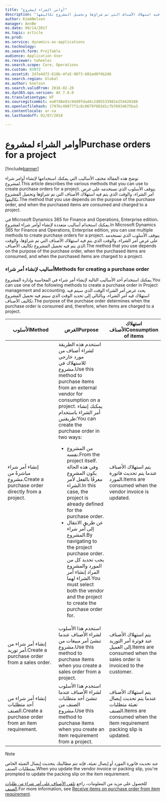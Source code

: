 ```yaml
---
title: "أوامر الشراء لمشروع"
description: "توضح هذه المقالة مختف الأساليب التي يمكنك استخدامها لإنشاء أوامر شراء لمشروع. يتوقف الأسلوب الذي تستخدمه على غرض أمر الشراء، والوقت الذي يتم فيه استهلاك الأصناف التي تم شراؤها وتحميل المشروع تكاليفها."
author: KimANelson
manager: AnnBe
ms.date: 09/14/2017
ms.topic: article
ms.prod: 
ms.service: dynamics-ax-applications
ms.technology: 
ms.search.form: ProjTable
audience: Application User
ms.reviewer: twheeloc
ms.search.scope: Core, Operations
ms.custom: 83972
ms.assetid: 247e4d72-610b-4fa5-9873-601ed0f4b2d6
ms.search.region: Global
ms.author: knelson
ms.search.validFrom: 2016-02-28
ms.dyn365.ops.version: AX 7.0.0
ms.translationtype: HT
ms.sourcegitcommit: ea07d8e91c94d9fdad4c2d05533981e254420188
ms.openlocfilehash: 1797bc49877f1c8c06797083d1c7b76934675ba3
ms.contentlocale: ar-sa
ms.lasthandoff: 02/07/2018

---
```


# <a name="purchase-orders-for-a-project"></a><span data-ttu-id="6c5b4-104">أوامر الشراء لمشروع</span><span class="sxs-lookup"><span data-stu-id="6c5b4-104">Purchase orders for a project</span></span>

[!include[banner](../includes/banner.md)]


<span data-ttu-id="6c5b4-105">توضح هذه المقالة مختف الأساليب التي يمكنك استخدامها لإنشاء أوامر شراء لمشروع.</span><span class="sxs-lookup"><span data-stu-id="6c5b4-105">This article describes the various methods that you can use to create purchase orders for a project.</span></span> <span data-ttu-id="6c5b4-106">يتوقف الأسلوب الذي تستخدمه على غرض أمر الشراء، والوقت الذي يتم فيه استهلاك الأصناف التي تم شراؤها وتحميل المشروع تكاليفها.</span><span class="sxs-lookup"><span data-stu-id="6c5b4-106">The method that you use depends on the purpose of the purchase order, and when the purchased items are consumed and charged to a project.</span></span>

<span data-ttu-id="6c5b4-107">في Microsoft Dynamics 365 for Finance and Operations, Enterprise edition، يمكنك استخدام أساليب متعددة لإنشاء أوامر شراء لمشروع.</span><span class="sxs-lookup"><span data-stu-id="6c5b4-107">In Microsoft Dynamics 365 for Finance and Operations, Enterprise edition, you can use multiple methods to create purchase orders for a project.</span></span> <span data-ttu-id="6c5b4-108">يتوقف الأسلوب الذي تستخدمه على غرض أمر الشراء، والوقت الذي يتم فيه استهلاك الأصناف التي تم شراؤها، والوقت الذي يتم فيه تحميل المشروع تكاليف الأصناف.</span><span class="sxs-lookup"><span data-stu-id="6c5b4-108">The method that you use depends on the purpose of the purchase order, when the purchased items are consumed, and when the purchased items are charged to a project.</span></span>

### <a name="methods-for-creating-a-purchase-order"></a><span data-ttu-id="6c5b4-109">أساليب لإنشاء أمر شراء</span><span class="sxs-lookup"><span data-stu-id="6c5b4-109">Methods for creating a purchase order</span></span>

<span data-ttu-id="6c5b4-110">يمكنك استخدام أحد الأساليب التالية لإنشاء أمر شراء في المحاسبة وإدارة المشروع.</span><span class="sxs-lookup"><span data-stu-id="6c5b4-110">You can use one of the following methods to create a purchase order in Project management and accounting.</span></span> <span data-ttu-id="6c5b4-111">يحدد غرض أمر الشراء الوقت الذي سيتم فيه استهلاك فيه أمر الشراء، وبالتالي إلى تحديد الوقت الذي سيتم فيه تحميل المشروع تكاليف الأصناف.</span><span class="sxs-lookup"><span data-stu-id="6c5b4-111">The purpose of the purchase order determines when the purchase order is consumed and, therefore, when items are charged to a project.</span></span>

<table>
<colgroup>
<col width="33%" />
<col width="33%" />
<col width="33%" />
</colgroup>
<thead>
<tr class="header">
<th><span data-ttu-id="6c5b4-112">الأسلوب</span><span class="sxs-lookup"><span data-stu-id="6c5b4-112">Method</span></span></th>
<th><span data-ttu-id="6c5b4-113">الغرض</span><span class="sxs-lookup"><span data-stu-id="6c5b4-113">Purpose</span></span></th>
<th><span data-ttu-id="6c5b4-114">استهلاك الأصناف</span><span class="sxs-lookup"><span data-stu-id="6c5b4-114">Consumption of items</span></span></th>
</tr>
</thead>
<tbody>
<tr class="odd">
<td><span data-ttu-id="6c5b4-115">إنشاء أمر شراء مباشرةً من مشروع.</span><span class="sxs-lookup"><span data-stu-id="6c5b4-115">Create a purchase order directly from a project.</span></span></td>
<td><span data-ttu-id="6c5b4-116">استخدم هذه الطريقة لشراء أصناف من مورد خارجي للاستهلاك في مشروع.</span><span class="sxs-lookup"><span data-stu-id="6c5b4-116">Use this method to purchase items from an external vendor for consumption on a project.</span></span> <span data-ttu-id="6c5b4-117">يمكنك إنشاء أمر الشراء باستخدام طريقتين:</span><span class="sxs-lookup"><span data-stu-id="6c5b4-117">You can create the purchase order in two ways:</span></span>
<ul>
<li><span data-ttu-id="6c5b4-118">من المشروع نفسه.</span><span class="sxs-lookup"><span data-stu-id="6c5b4-118">From the project itself.</span></span> <span data-ttu-id="6c5b4-119">وفي هذه الحالة يكون المشروع معرفًا بالفعل لأمر الشراء.</span><span class="sxs-lookup"><span data-stu-id="6c5b4-119">In this case, the project is already defined for the purchase order.</span></span></li>
<li><span data-ttu-id="6c5b4-120">عن طريق الانتقال إلى أمر شراء المشروع.</span><span class="sxs-lookup"><span data-stu-id="6c5b4-120">By navigating to the project purchase order.</span></span> <span data-ttu-id="6c5b4-121">يجب تحديد كل من المورد والمشروع المراد إنشاء أمر الشراء لهما.</span><span class="sxs-lookup"><span data-stu-id="6c5b4-121">You must select both the vendor and the project to create the purchase order for.</span></span></li>
</ul></td>
<td><span data-ttu-id="6c5b4-122">يتم استهلاك الأصناف عندما يتم تحديث فاتورة المورد.</span><span class="sxs-lookup"><span data-stu-id="6c5b4-122">Items are consumed when the vendor invoice is updated.</span></span></td>
</tr>
<tr class="even">
<td><span data-ttu-id="6c5b4-123">إنشاء أمر شراء من أمر توريد.</span><span class="sxs-lookup"><span data-stu-id="6c5b4-123">Create a purchase order from a sales order.</span></span></td>
<td><span data-ttu-id="6c5b4-124">استخدم هذا الأسلوب لشراء الأصناف عندما تنشئ أمر مبيعات من مشروع.</span><span class="sxs-lookup"><span data-stu-id="6c5b4-124">Use this method to purchase items when you create a sales order from a project.</span></span></td>
<td><span data-ttu-id="6c5b4-125">يتم استهلاك الأصناف عند فوترة أمر التوريد إلى العميل.</span><span class="sxs-lookup"><span data-stu-id="6c5b4-125">Items are consumed when the sales order is invoiced to the customer.</span></span></td>
</tr>
<tr class="odd">
<td><span data-ttu-id="6c5b4-126">إنشاء أمر شراء من أحد متطلبات الصنف.</span><span class="sxs-lookup"><span data-stu-id="6c5b4-126">Create a purchase order from an item requirement.</span></span></td>
<td><span data-ttu-id="6c5b4-127">استخدم هذا الأسلوب لشراء الأصناف عندما تنشئ أحد متطلبات الصنف من مشروع.</span><span class="sxs-lookup"><span data-stu-id="6c5b4-127">Use this method to purchase items when you create an item requirement from a project.</span></span></td>
<td><span data-ttu-id="6c5b4-128">يتم استهلاك الأصناف عندما يتم تحديث إيصال تعبئة متطلبات الصنف.</span><span class="sxs-lookup"><span data-stu-id="6c5b4-128">Items are consumed when the item requirement packing slip is updated.</span></span></td>
</tr>
</tbody>
</table>

> [!NOTE] 
> <span data-ttu-id="6c5b4-129">عند تحديث فاتورة المورد أو إيصال تعبئة، فإنه تتم مطالبتك بتحديث إيصال التعبئة الخاص بمتطلبات الصنف.</span><span class="sxs-lookup"><span data-stu-id="6c5b4-129">When you update the vendor invoice or packing slip, you're prompted to update the packing slip on the item requirement.</span></span>

<span data-ttu-id="6c5b4-130">للحصول على مزيد من المعلومات، راجع [تلقي الأصناف على أمر شراء من طلبات الصنف‬](tasks/receive-items-purchase-order-item-requirement.md).</span><span class="sxs-lookup"><span data-stu-id="6c5b4-130">For more information, see [Receive items on purchase order from item requirement](tasks/receive-items-purchase-order-item-requirement.md).</span></span>


